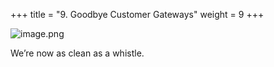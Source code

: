 +++
title = "9. Goodbye Customer Gateways"
weight = 9
+++


![image.png](/images/008-viii-clean-it-up/41-156454-image.png)


We’re now as clean as a whistle. 


